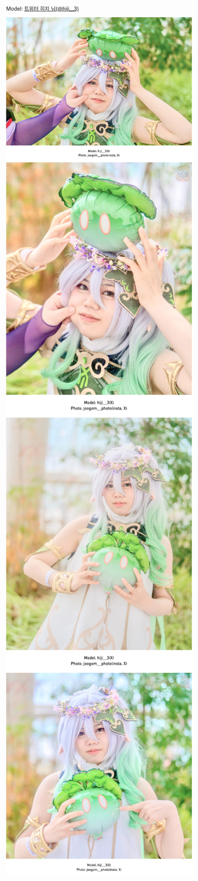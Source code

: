 ﻿---
dddd: 2024.02.18 일페
nickname: 히지
sns_type: x
sns_id: hiji__3
---

Model: <a href="https://x.com/hiji__3" target="_blank">트위터 히지 님(@hiji__3)</a>

![IMG0143.jpg](/assets/img/2024/02-18/IMG0143.jpg)
![IMG0144.jpg](/assets/img/2024/02-18/IMG0144.jpg)
![IMG0155.jpg](/assets/img/2024/02-18/IMG0155.jpg)
![IMG0160.jpg](/assets/img/2024/02-18/IMG0160.jpg)